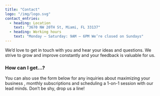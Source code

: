 ```yaml
---
title: "Contact"
logo: "/img/logo.svg"
contact_entries:
  - heading: Location
    text: "3670 NW 20TH St, Miami, FL 33137"
  - heading: Working hours
    text: "Monday – Saturday: 9AM – 6PM We’re closed on Sundays"
---
```


We’d love to get in touch with you and hear your ideas and
questions. We strive to grow and improve constantly and your feedback
is valuable for us.

<h3 class="f4 b lh-title mb2">How can I get…?</h3>

You can also use the form below for any inquiries about maximizing your business
, monthly subscriptions and scheduling a 1-on-1 session
with our lead minds. Don’t be shy, drop us a line!
